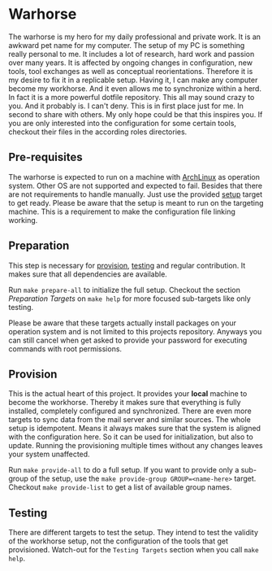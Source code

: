 # Warhorse

The warhorse is my hero for my daily professional and private work. It is an
awkward pet name for my computer. The setup of my PC is something really
personal to me. It includes a lot of research, hard work and passion over many
years. It is affected by ongoing changes in configuration, new tools, tool
exchanges as well as conceptual reorientations. Therefore it is my desire to fix
it in a replicable setup. Having it, I can make any computer become my
workhorse. And it even allows me to synchronize within a herd. In fact it is
a more powerful dotfile repository.
This all may sound crazy to you. And it probably is. I can't deny. This is in
first place just for me. In second to share with others. My only hope could be
that this inspires you. If you are only interested into the configuration for
some certain tools, checkout their files in the according roles directories.

## Pre-requisites

The warhorse is expected to run on a machine with
[ArchLinux](https://wiki.archlinux.org/) as operation system. Other OS are not
supported and expected to fail. Besides that there are not requirements to
handle manually. Just use the provided [setup](#setup) target to get ready.
Please be aware that the setup is meant to run on the targeting machine. This is
a requirement to make the configuration file linking working.

## Preparation

This step is necessary for [provision](#provision), [testing](#testing) and
regular contribution. It makes sure that all dependencies are available.

Run `make prepare-all` to initialize the full setup. Checkout the section
_Preparation Targets_ on `make help` for more focused sub-targets like only
testing.

Please be aware that these targets actually install packages on your operation
system and is not limited to this projects repository. Anyways you can still
cancel when get asked to provide your password for executing commands with root
permissions.

## Provision

This is the actual heart of this project. It provides your **local** machine to
become the workhorse. Thereby it makes sure that everything is fully installed,
completely configured and synchronized. There are even more targets to sync data
from the mail server and similar sources. The whole setup is idempotent. Means
it always makes sure that the system is aligned with the configuration here. So
it can be used for initialization, but also to update. Running the provisioning
multiple times without any changes leaves your system unaffected.

Run `make provide-all` to do a full setup. If you want to provide only
a sub-group of the setup, use the `make provide-group GROUP=<name-here>` target.
Checkout `make provide-list` to get a list of available group names.

## Testing

There are different targets to test the setup. They intend to test the validity
of the workhorse setup, not the configuration of the tools that get provisioned.
Watch-out for the `Testing Targets` section when you call `make help`.
